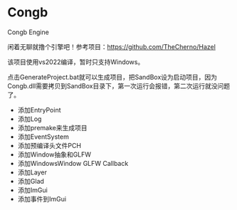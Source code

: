 # Congb
Congb Engine

闲着无聊就撸个引擎吧！参考项目：https://github.com/TheCherno/Hazel

该项目使用vs2022编译，暂时只支持Windows。

点击GenerateProject.bat就可以生成项目，把SandBox设为启动项目，因为Congb.dll需要拷贝到SandBox目录下，第一次运行会报错，第二次运行就没问题了。

- 添加EntryPoint
- 添加Log
- 添加premake来生成项目
- 添加EventSystem
- 添加预编译头文件PCH
- 添加Window抽象和GLFW
- 添加WindowsWindow GLFW Callback
- 添加Layer
- 添加Glad
- 添加ImGui
- 添加事件到ImGui

